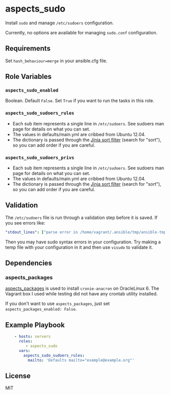 # aspects_sudo

Install `sudo` and manage `/etc/sudoers` configuration.

Currently, no options are available for managing `sudo.conf` configuration.

## Requirements

Set `hash_behaviour=merge` in your ansible.cfg file.

## Role Variables

### `aspects_sudo_enabled`
Boolean. Default `False`. Set `True` if you want to run the tasks in this role.

### `aspects_sudo_sudoers_rules`
* Each sub item represents a single line in `/etc/sudoers`. See sudoers man page for details on what you can set.
* The values in defaults/main.yml are cribbed from Ubuntu 12.04.
* The dictionary is passed through the [Jinja sort filter](http://jinja.pocoo.org/docs/2.10/templates/) (search for "sort"), so you can add order if you are careful. 

### `aspects_sudo_sudoers_privs`
* Each sub item represents a single line in `/etc/sudoers`. See sudoers man page for details on what you can set.
* The values in defaults/main.yml are cribbed from Ubuntu 12.04.
* The dictionary is passed through the [Jinja sort filter](http://jinja.pocoo.org/docs/2.10/templates/) (search for "sort"), so you can add order if you are careful.

## Validation
The `/etc/sudoers` file is run through a validation step before it is saved. If you see errors like:

```yaml
"stdout_lines": ["parse error in /home/vagrant/.ansible/tmp/ansible-tmp-1534201445.64-76120801780564/source near line 7"]}
```
Then you may have sudo syntax errors in your configuration. Try making a temp file with your configuration in it and then use `visudo` to validate it.

## Dependencies
### aspects_packages
[aspects_packages](https://github.com/LaneCommunityCollege/aspects_packages) is used to install `cronie-anacron` on OracleLinux 6. The Vagrant box I used while testing did not have any crontab utility installed. 

If you don't want to use `aspects_packages`, just set `aspects_packages_enabled: False`.

## Example Playbook

```yaml
    - hosts: servers
      roles:
         - aspects_sudo
      vars:
        aspects_sudo_sudoers_rules:
          mailto: 'Defaults mailto="example@example.org"'
```

## License

MIT
